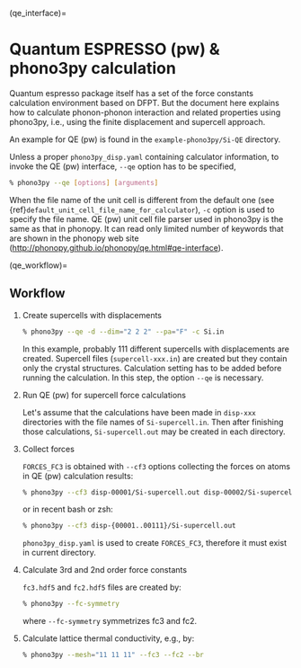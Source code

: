 (qe_interface)=
# Quantum ESPRESSO (pw) & phono3py calculation

Quantum espresso package itself has a set of the force constants
calculation environment based on DFPT. But the document here explains how
to calculate phonon-phonon interaction and related properties using
phono3py, i.e., using the finite displacement and supercell approach.

An example for QE (pw) is found in the `example-phono3py/Si-QE` directory.

Unless a proper `phono3py_disp.yaml` containing calculator information,
to invoke the QE (pw) interface, `--qe` option has to be specified,

```bash
% phono3py --qe [options] [arguments]
```

When the file name of the unit cell is different from the default one
(see {ref}`default_unit_cell_file_name_for_calculator`), `-c` option
is used to specify the file name. QE (pw) unit cell file parser used in
phono3py is the same as that in phonopy. It can read
only limited number of keywords that are shown in the phonopy web site
(http://phonopy.github.io/phonopy/qe.html#qe-interface).

(qe_workflow)=
## Workflow

1. Create supercells with displacements

   ```bash
   % phono3py --qe -d --dim="2 2 2" --pa="F" -c Si.in
   ```

   In this example, probably 111 different supercells with
   displacements are created. Supercell files (`supercell-xxx.in`)
   are created but they contain only the crystal
   structures. Calculation setting has to be added before running the
   calculation. In this step, the option `--qe` is necessary.

2. Run QE (pw) for supercell force calculations

   Let's assume that the calculations have been made in `disp-xxx`
   directories with the file names of `Si-supercell.in`. Then after
   finishing those calculations, `Si-supercell.out` may be created
   in each directory.

3. Collect forces

   `FORCES_FC3` is obtained with `--cf3` options collecting the
   forces on atoms in QE (pw) calculation results:

   ```bash
   % phono3py --cf3 disp-00001/Si-supercell.out disp-00002/Si-supercell.out ...
   ```

   or in recent bash or zsh:

   ```bash
   % phono3py --cf3 disp-{00001..00111}/Si-supercell.out
   ```

   `phono3py_disp.yaml` is used to create `FORCES_FC3`, therefore it
   must exist in current directory.

4) Calculate 3rd and 2nd order force constants

   `fc3.hdf5` and `fc2.hdf5` files are created by:

   ```bash
   % phono3py --fc-symmetry
   ```

   where `--fc-symmetry` symmetrizes fc3 and fc2.

5) Calculate lattice thermal conductivity, e.g., by:

   ```bash
   % phono3py --mesh="11 11 11" --fc3 --fc2 --br
   ```
